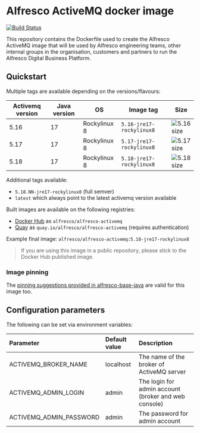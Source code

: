 # Alfresco ActiveMQ docker image

[![Build Status](https://img.shields.io/github/actions/workflow/status/Alfresco/alfresco-docker-activemq/build.yml?branch=master)](https://github.com/Alfresco/alfresco-docker-activemq/actions/workflows/build.yml)

This repository contains the Dockerfile used to create the Alfresco ActiveMQ
image that will be used by Alfresco engineering teams, other internal groups in
the organisation, customers and partners to run the Alfresco Digital Business
Platform.

## Quickstart

Multiple tags are available depending on the versions/flavours:

Activemq version | Java version | OS           | Image tag                | Size
-----------------|--------------|--------------|--------------------------|----------------
5.16             | 17           | Rockylinux 8 | `5.16-jre17-rockylinux8` | ![5.16 size][1]
5.17             | 17           | Rockylinux 8 | `5.17-jre17-rockylinux8` | ![5.17 size][2]
5.18             | 17           | Rockylinux 8 | `5.18-jre17-rockylinux8` | ![5.18 size][3]

[1]: https://img.shields.io/docker/image-size/alfresco/alfresco-activemq/5.16-jre17-rockylinux8
[2]: https://img.shields.io/docker/image-size/alfresco/alfresco-activemq/5.17-jre17-rockylinux8
[3]: https://img.shields.io/docker/image-size/alfresco/alfresco-activemq/5.18-jre17-rockylinux8

Additional tags available:

* `5.18.NN-jre17-rockylinux8` (full semver)
* `latest` which always point to the latest activemq version available

Built images are available on the following registries:

* [Docker Hub](https://hub.docker.com/r/alfresco/alfresco-activemq) as `alfresco/alfresco-activemq`
* [Quay](https://quay.io/repository/alfresco/alfresco-activemq) as `quay.io/alfresco/alfresco-activemq` (requires authentication)

Example final image: `alfresco/alfresco-activemq:5.18-jre17-rockylinux8`

> If you are using this image in a public repository, please stick to the Docker Hub published image.

### Image pinning

The [pinning suggestions provided in alfresco-base-java](https://github.com/Alfresco/alfresco-docker-base-java/blob/master/README.md#image-pinning) are valid for this image too.

## Configuration parameters

The following can be set via environment variables:

| Parameter               | Default value | Description                                          |
|:------------------------|:--------------|:-----------------------------------------------------|
| ACTIVEMQ_BROKER_NAME    | localhost     | The name of the broker of ActiveMQ server            |
| ACTIVEMQ_ADMIN_LOGIN    | admin         | The login for admin account (broker and web console) |
| ACTIVEMQ_ADMIN_PASSWORD | admin         | The password for admin account                       |
